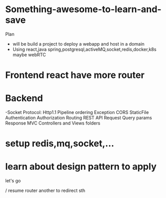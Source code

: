 # Something-awesome-to-learn-and-save
Plan
- will be build a project to deploy a webapp and host in a domain
- Using react,java spring,postgresql,activeMQ,socket,redis,docker,k8s maybe webRTC

# Frontend react have more router 
# Backend
-Socket
Protocol: Http1.1
Pipeline ordering
Exception
CORS
StaticFile
Authentication
Authorization
Routing
REST API
Request
Query params
Response
MVC
Controllers and Views folders
# setup redis,mq,socket,...
# learn about design pattern to apply

let's go

/ resume
router another to redirect sth
